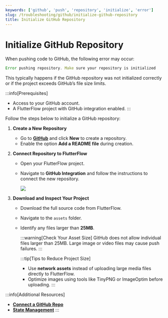 ```yaml
---
keywords: ['github', 'push', 'repository', 'initialize', 'error']
slug: /troubleshooting/github/initialize-github-repository
title: Initialize GitHub Repository
---
```


# Initialize GitHub Repository

When pushing code to GitHub, the following error may occur:

```js
Error pushing repository. Make sure your repository is initialized
```

This typically happens if the GitHub repository was not initialized correctly or if the project exceeds GitHub’s file size limits.

:::info[Prerequisites]
- Access to your GitHub account.
- A FlutterFlow project with GitHub integration enabled.
:::

Follow the steps below to initialize a GitHub repository:

1. **Create a New Repository**

   - Go to **[GitHub](https://github.com/)** and click **New** to create a repository.
   - Enable the option **Add a README file** during creation.

2. **Connect Repository to FlutterFlow**

   - Open your FlutterFlow project.
   - Navigate to **GitHub Integration** and follow the instructions to connect the new repository.

      ![](../assets/20250430121522561282.gif)

3. **Download and Inspect Your Project**

   - Download the full source code from FlutterFlow.
   - Navigate to the `assets` folder.
   - Identify any files larger than **25MB**.

      :::warning[Check Your Asset Size]
      GitHub does not allow individual files larger than 25MB. Large image or video files may cause push failures.
      :::


      :::tip[Tips to Reduce Project Size]
      - Use **network assets** instead of uploading large media files directly to FlutterFlow.
      - Optimize images using tools like TinyPNG or ImageOptim before uploading.
      :::

:::info[Additional Resources]
- **[Connect a GitHub Repo](/exporting/push-to-github/#connect-a-github-repo)**
- **[State Management](/concepts/state-management/)**
:::